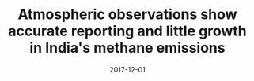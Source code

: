 ---
title: "Atmospheric observations show accurate reporting and little growth in India's methane emissions"
collection: publications
permalink: /publication/2017-12-01-Ganesan
date: 2017-12-01
venue: 'Nature Communications'
paperurl: 'https://doi.org/doi:10.1038/s41467-017-00994-7'
citation: '<b>33</b> - Ganesan A.L., Rigby M., Lunt M.F., Parker R.J., Boesch H. et al., Atmospheric observations show accurate reporting and little growth in India&apos;s methane emissions, Nature Communications, 8, 836, (2017-12-01). <a href="https://doi.org/doi:10.1038/s41467-017-00994-7">doi:10.1038/s41467-017-00994-7</a> (cited 25 times)

'
---